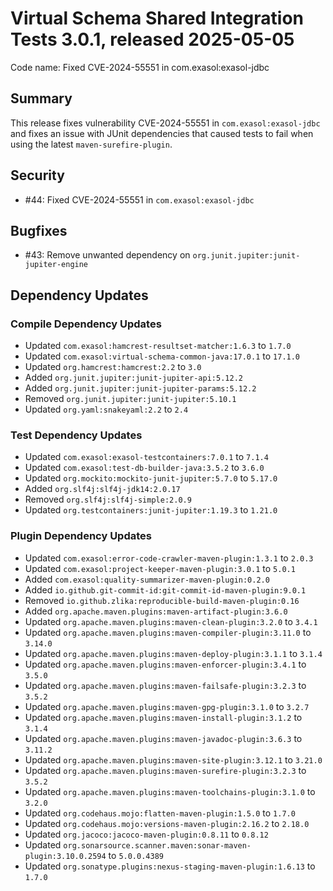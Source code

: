 # Virtual Schema Shared Integration Tests 3.0.1, released 2025-05-05

Code name: Fixed CVE-2024-55551 in com.exasol:exasol-jdbc

## Summary

This release fixes vulnerability CVE-2024-55551 in `com.exasol:exasol-jdbc` and fixes an issue with JUnit dependencies that caused tests to fail when using the latest `maven-surefire-plugin`.

## Security

* #44: Fixed CVE-2024-55551 in `com.exasol:exasol-jdbc`

## Bugfixes

* #43: Remove unwanted dependency on `org.junit.jupiter:junit-jupiter-engine`

## Dependency Updates

### Compile Dependency Updates

* Updated `com.exasol:hamcrest-resultset-matcher:1.6.3` to `1.7.0`
* Updated `com.exasol:virtual-schema-common-java:17.0.1` to `17.1.0`
* Updated `org.hamcrest:hamcrest:2.2` to `3.0`
* Added `org.junit.jupiter:junit-jupiter-api:5.12.2`
* Added `org.junit.jupiter:junit-jupiter-params:5.12.2`
* Removed `org.junit.jupiter:junit-jupiter:5.10.1`
* Updated `org.yaml:snakeyaml:2.2` to `2.4`

### Test Dependency Updates

* Updated `com.exasol:exasol-testcontainers:7.0.1` to `7.1.4`
* Updated `com.exasol:test-db-builder-java:3.5.2` to `3.6.0`
* Updated `org.mockito:mockito-junit-jupiter:5.7.0` to `5.17.0`
* Added `org.slf4j:slf4j-jdk14:2.0.17`
* Removed `org.slf4j:slf4j-simple:2.0.9`
* Updated `org.testcontainers:junit-jupiter:1.19.3` to `1.21.0`

### Plugin Dependency Updates

* Updated `com.exasol:error-code-crawler-maven-plugin:1.3.1` to `2.0.3`
* Updated `com.exasol:project-keeper-maven-plugin:3.0.1` to `5.0.1`
* Added `com.exasol:quality-summarizer-maven-plugin:0.2.0`
* Added `io.github.git-commit-id:git-commit-id-maven-plugin:9.0.1`
* Removed `io.github.zlika:reproducible-build-maven-plugin:0.16`
* Added `org.apache.maven.plugins:maven-artifact-plugin:3.6.0`
* Updated `org.apache.maven.plugins:maven-clean-plugin:3.2.0` to `3.4.1`
* Updated `org.apache.maven.plugins:maven-compiler-plugin:3.11.0` to `3.14.0`
* Updated `org.apache.maven.plugins:maven-deploy-plugin:3.1.1` to `3.1.4`
* Updated `org.apache.maven.plugins:maven-enforcer-plugin:3.4.1` to `3.5.0`
* Updated `org.apache.maven.plugins:maven-failsafe-plugin:3.2.3` to `3.5.2`
* Updated `org.apache.maven.plugins:maven-gpg-plugin:3.1.0` to `3.2.7`
* Updated `org.apache.maven.plugins:maven-install-plugin:3.1.2` to `3.1.4`
* Updated `org.apache.maven.plugins:maven-javadoc-plugin:3.6.3` to `3.11.2`
* Updated `org.apache.maven.plugins:maven-site-plugin:3.12.1` to `3.21.0`
* Updated `org.apache.maven.plugins:maven-surefire-plugin:3.2.3` to `3.5.2`
* Updated `org.apache.maven.plugins:maven-toolchains-plugin:3.1.0` to `3.2.0`
* Updated `org.codehaus.mojo:flatten-maven-plugin:1.5.0` to `1.7.0`
* Updated `org.codehaus.mojo:versions-maven-plugin:2.16.2` to `2.18.0`
* Updated `org.jacoco:jacoco-maven-plugin:0.8.11` to `0.8.12`
* Updated `org.sonarsource.scanner.maven:sonar-maven-plugin:3.10.0.2594` to `5.0.0.4389`
* Updated `org.sonatype.plugins:nexus-staging-maven-plugin:1.6.13` to `1.7.0`
